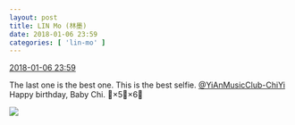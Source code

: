 ```yaml
---
layout: post
title: LIN Mo (林墨)
date: 2018-01-06 23:59
categories: [ 'lin-mo' ]
---
```


<div class="weibo-info">
  <a href="https://weibo.com/6108312042/FDahkFQrr">2018-01-06 23:59</a>
</div>

The last one is the best one. This is the best selfie. [@YiAnMusicClub-ChiYi](https://weibo.com/u/6117581836) Happy birthday, Baby Chi. :birthday:×5:tada:×6:gift:

<!-- more -->

<a href="http://wx4.sinaimg.cn/mw690/006FnQZYgy1fn7brmferyj30yi1e4n8f.jpg">
  <img class="weibo-pic-preview" src="http://wx4.sinaimg.cn/orj360/006FnQZYgy1fn7brmferyj30yi1e4n8f.jpg" />
</a>
